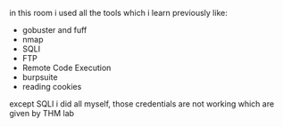in this room i used all the tools which i learn previously like:
- gobuster and fuff
- nmap
- SQLI
- FTP
-  Remote Code Execution
- burpsuite
- reading cookies


except SQLI i did all myself, those credentials are not working which are given by THM lab
